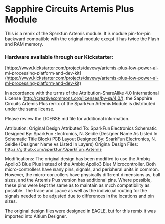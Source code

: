# Sapphire Circuits Artemis Plus Module

This is a remix of the Sparkfun Artemis module.  It is module pin-for-pin backward compatible with the original module except it has twice the Flash and RAM memory.

### Hardware available through our Kickstarter:
[https://www.kickstarter.com/projects/davewy/artemis-plus-low-power-ai-ml-processing-platform-and-dev-kit](https://www.kickstarter.com/projects/davewy/artemis-plus-low-power-ai-ml-processing-platform-and-dev-kit)




In accordance with the terms of the Attribution-ShareAlike 4.0 International License (http://creativecommons.org/licenses/by-sa/4.0/), the Sapphire Circuits Artemis Plus remix of the SparkFun Artemis Module is distributed under the same license.  

Please review the LICENSE.md file for additional information. 

Attribution:
Original Design Attributed To: SparkFun Electronics
Schematic Designed By: SparkFun Electronics, N. Seidle  (Designer Name As Listed In Schematic Title Block) 
PCB Layout Designed By: SparkFun Electronics, N. Seidle (Designer Name As Listed In Layers)
Original Design Files:  https://github.com/sparkfun/SparkFun_Artemis

Modifications:
The original design has been modified to use the Ambiq Apollo3 Blue Plus instead of the Ambiq Apollo3 Blue Microcontroller.  Both micro-controllers have many pins, signals, and peripheral units in common.  However, the micro-controllers have physically different dimensions as, ball sizes, and the Artemis Plus version has additional pins.  Where possible, these pins were kept the same as to maintain as much compatibility as possible.  The trace and space as well as the individual routing for the signals needed to be adjusted due to differences in the locations and pin sizes. 

The original design files were designed in EAGLE, but for this remix it was imported into Altium Designer.

